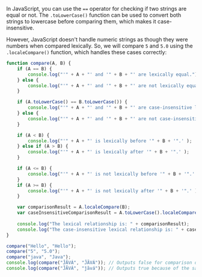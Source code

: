  In JavaScript, you can use the `==` operator for checking if two strings are equal or not. The `.toLowerCase()` function can be used to convert both strings to lowercase before comparing them, which makes it case-insensitive.

However, JavaScript doesn't handle numeric strings as though they were numbers when compared lexically. So, we will compare `5` and `5.0` using the `.localeCompare()` function, which handles these cases correctly:

```javascript
function compare(A, B) {
    if (A == B) {
        console.log("'" + A + "' and '" + B + "' are lexically equal.");
    } else {
        console.log("'" + A + "' and '" + B + "' are not lexically equal.");
    }

    if (A.toLowerCase() == B.toLowerCase()) {
        console.log("'" + A + "' and '" + B + "' are case-insensitive lexically equal.");
    } else {
        console.log("'" + A + "' and '" + B + "' are not case-insensitive lexically equal.");
    }

    if (A < B) {
        console.log("'" + A + "' is lexically before '" + B + '".' );
    } else if (A > B) {
        console.log("'" + A + "' is lexically after '" + B + '".' );
    }

    if (A <= B) {
        console.log("'" + A + "' is not lexically before '" + B + '".' );
    } 
    if (A >= B) {
        console.log("'" + A + "' is not lexically after '" + B + '".' );
    }

    var comparisonResult = A.localeCompare(B);
    var caseInsensitiveComparisonResult = A.toLowerCase().localeCompare(B.toLowerCase());
    
    console.log("The lexical relationship is: " + comparisonResult);
    console.log("The case-insensitive lexical relationship is: " + caseInsensitiveComparisonResult);
}

compare("Hello", "Hello");
compare("5", "5.0");
compare("java", "Java");
console.log(compare("ĴÃVÁ", "ĴÃVÁ")); // Outputs false for comparison due to the special characters
console.log(compare("ĴÃVÁ", "ĵãvá")); // Outputs true because of the same letter, but different character case
```
